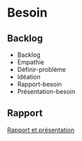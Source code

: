 # Besoin 

## Backlog 
- Backlog
- Empathie
- Définir-problème
- Idéation
- Rapport-besoin 
- Présentation-besoin 

## Rapport 
[Rapport et présentation](https://cnmh.github.io/besoin/)
